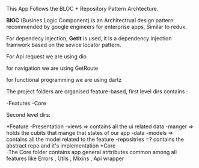 

This App Follows the BLOC + Repository Pattern Archtecture. 

**BlOC** (Busines Logic Component) is an Architectrual design pattern recommended by google engineers for enterprise apps, Similar to redux.

For dependecy injection, **GetIt** is used, it is a dependency injection framwork based on the sevice locator pattern.

For Api request we are using dio 

for navigation we are using GetRoute

for functional programming we are using dartz

The project folders are organised feature-based, first level dirs contains :

-Features 
-Core

Second level dirs:

*Feature 
  -Presentation
    -views  => contains all the ui related data
    -manger => holds the cubits that mange that states of our app
  -data 
    -models => contains all the model related to the feature
    -repositries =? contains the abstract repo and it's implementation
*Core     
  -The Core folder contains app general atrtributes common among all features  like Errors , Utils , Mixins , Api wrapper 
